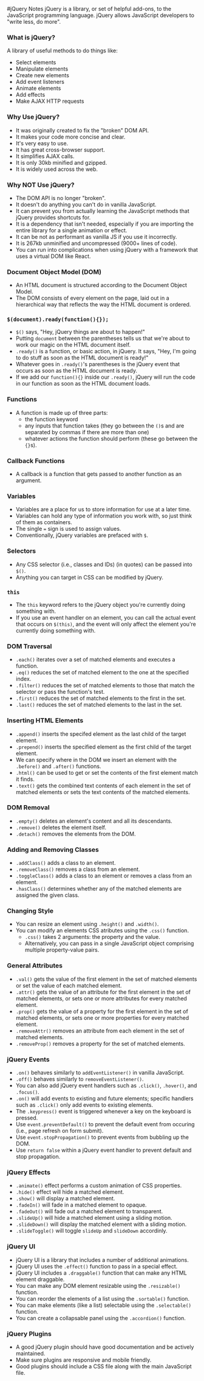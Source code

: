 #jQuery Notes
jQuery is a library, or set of helpful add-ons, to the JavaScript programming language. jQuery allows JavaScript developers to "write less, do more".

### What is jQuery?
A library of useful methods to do things like:
 - Select elements
 - Manipulate elements
 - Create new elements
 - Add event listeners
 - Animate elements
 - Add effects
 - Make AJAX HTTP requests

### Why Use jQuery?
 - It was originally created to fix the "broken" DOM API.
 - It makes your code more concise and clear.
 - It's very easy to use.
 - It has great cross-browser support.
 - It simplifies AJAX calls.
 - It is only 30kb minified and gzipped.
 - It is widely used across the web.

### Why NOT Use jQuery?
 - The DOM API is no longer "broken".
 - It doesn't do anything you can't do in vanilla JavaScript.
 - It can prevent you from actually learning the JavaScript methods that jQuery provides shortcuts for.
 - It is a dependency that isn't needed, especially if you are importing the entire library for a single animation or effect.
 - It can be not as performant as vanilla JS if you use it incorrectly.
 - It is 267kb unminified and uncompressed (9000+ lines of code).
 - You can run into complications when using jQuery with a framework that uses a virtual DOM like React.

### Document Object Model (DOM)
 - An HTML document is structured according to the Document Object Model.
 - The DOM consists of every element on the page, laid out in a hierarchical way that reflects the way the HTML document is ordered. 

### `$(document).ready(function(){});`
 - `$()` says, "Hey, jQuery things are about to happen!"
 - Putting `document` between the parentheses tells us that we're about to work our magic on the HTML document itself.
 - `.ready()` is a function, or basic action, in jQuery. It says, "Hey, I'm going to do stuff as soon as the HTML document is ready!"
 - Whatever goes in `.ready()`'s parentheses is the jQuery event that occurs as soon as the HTML document is ready.
 - If we add our `function(){}` inside our `.ready()`, jQuery will run the code in our function as soon as the HTML document loads. 

### Functions
 - A function is made up of three parts:
   - the function keyword
   - any inputs that function takes (they go between the `()`s and are separated by commas if there are more than one)
   - whatever actions the function should perform (these go between the `{}`s). 

### Callback Functions
 - A callback is a function that gets passed to another function as an argument. 

### Variables
 - Variables are a place for us to store information for use at a later time.
 - Variables can hold any type of information you work with, so just think of them as containers.
 - The single `=` sign is used to assign values.
 - Conventionally, jQuery variables are prefaced with `$`.

### Selectors
 - Any CSS selector (i.e., classes and IDs) (in quotes) can be passed into `$()`.
 - Anything you can target in CSS can be modified by jQuery.

### `this`
 - The `this` keyword refers to the jQuery object you're currently doing something with.
 - If you use an event handler on an element, you can call the actual event that occurs on `$(this)`, and the event will only affect the element you're currently doing something with.

### DOM Traversal
 - `.each()` iterates over a set of matched elements and executes a function.
 - `.eq()` reduces the set of matched element to the one at the specified index.
 - `.filter()` reduces the set of matched elements to those that match the selector or pass the function's test.
 - `.first()` reduces the set of matched elements to the first in the set.
 - `.last()` reduces the set of matched elements to the last in the set.

### Inserting HTML Elements
 - `.append()` inserts the specifed element as the last child of the target element.
 - `.prepend()` inserts the specified element as the first child of the target element.
 - We can specify where in the DOM we insert an element with the `.before()` and `.after()` functions.
 - `.html()` can be used to get or set the contents of the first element match it finds.
 - `.text()` gets the combined text contents of each element in the set of matched elements or sets the text contents of the matched elements.

### DOM Removal
 - `.empty()` deletes an element's content and all its descendants.
 - `.remove()` deletes the element itself.
 - `.detach()` removes the elements from the DOM.

### Adding and Removing Classes
 - `.addClass()` adds a class to an element.
 - `.removeClass()` removes a class from an element.
 - `.toggleClass()` adds a class to an element or removes a class from an element.
 - `.hasClass()` determines whether any of the matched elements are assigned the given class.

### Changing Style
 - You can resize an element using `.height()` and `.width()`.
 - You can modify an elements CSS atributes using the `.css()` function.
   - `.css()` takes 2 arguments: the property and the value.
   - Alternatively, you can pass in a single JavaScript object comprising multiple property-value pairs.

### General Attributes
 - `.val()` gets the value of the first element in the set of matched elements or set the value of each matched element.
 - `.attr()` gets the value of an attribute for the first element in the set of matched elements, or sets one or more attributes for every matched element.
 - `.prop()` gets the value of a property for the first element in the set of matched elements, or sets one or more properties for every matched element. 
 - `.removeAttr()` removes an attribute from each element in the set of matched elements.
 - `.removeProp()` removes a property for the set of matched elements.

### jQuery Events
 - `.on()` behaves similarly to `addEventListener()` in vanilla JavaScript.
 - `.off()` behaves similarly to `removeEventListener()`.
 - You can also add jQuery event handlers such as `.click()`, `.hover()`, and `.focus()`.
 - `.on()` will add events to existing and future elements; specific handlers such as `.click()` only add events to existing elements.
 - The `.keypress()` event is triggered whenever a key on the keyboard is pressed.
 - Use `event.preventDefault()` to prevent the default event from occuring (i.e., page refresh on form submit).
 - Use `event.stopPropagation()` to prevent events from bubbling up the DOM.
 - Use `return false` within a jQuery event handler to prevent default and stop propagation.

### jQuery Effects
 - `.animate()` effect performs a custom animation of CSS properties.
 - `.hide()` effect will hide a matched element.
 - `.show()` will display a matched element.
 - `.fadeIn()` will fade in a matched element to opaque.
 - `.fadeOut()` will fade out a matched element to transparent.
 - `.slideUp()` will hide a matched element using a sliding motion.
 - `.slideDown()` will display the matched element with a sliding motion.
 - `.slideToggle()` will toggle `slideUp` and `slideDown` accordinly.

### jQuery UI
 - jQuery UI is a library that includes a number of additional animations.
 - jQuery UI uses the `.effect()` function to pass in a special effect.
 - jQuery UI includes a `.draggable()` function that can make any HTML element draggable.
 - You can make any DOM element resizable using the `.resizable()` function.
 - You can reorder the elements of a list using the `.sortable()` function.
 - You can make elements (like a list) selectable using the `.selectable()` function.
 - You can create a collapsable panel using the `.accordion()` function.

### jQuery Plugins
 - A good jQuery plugin should have good documentation and be actively maintained.
 - Make sure plugins are responsive and mobile friendly.
 - Good plugins should include a CSS file along with the main JavaScript file.
